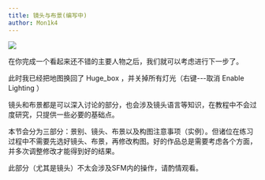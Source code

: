 ```yaml
---
title: 镜头与布景(编写中)
author: Mon1k4
---
```


![](https://pic.downk.cc/item/5ec13353c2a9a83be5649065.png)

在你完成一个看起来还不错的主要人物之后，我们就可以考虑进行下一步了。 

此时我已经把地图换回了 Huge_box ，并关掉所有灯光（右键---取消 Enable Lighting ）

镜头和布景都是可以深入讨论的部分，也会涉及镜头语言等知识，在教程中不会过度研究，只提供一些必要的基础点。 

本节会分为三部分：景别、镜头、布景以及构图注意事项（实例）。但诸位在练习过程中不需要先选好镜头、布景，再修改构图。好的作品总是需要考虑各个方面，并多次调整修改才能得到好的结果。

此部分（尤其是镜头）不太会涉及SFM内的操作，请酌情观看。